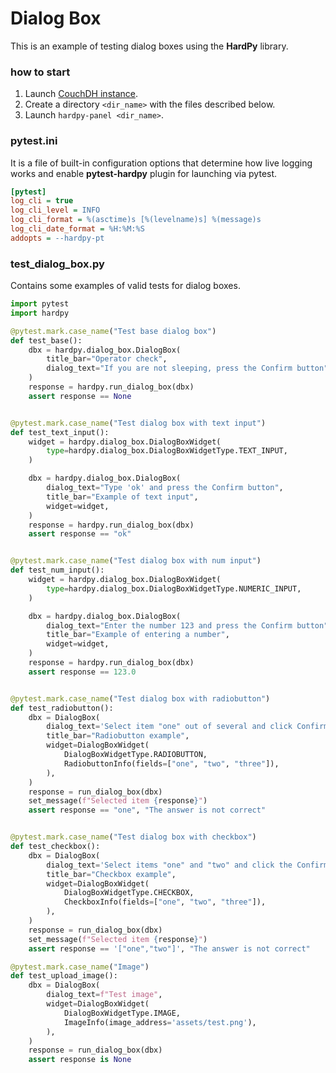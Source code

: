 # Dialog Box

This is an example of testing dialog boxes using the **HardPy** library.

### how to start

1. Launch [CouchDH instance](../documentation/database.md#couchdb-instance).
2. Create a directory `<dir_name>` with the files described below.
3. Launch `hardpy-panel <dir_name>`.

### pytest.ini

It is a file of built-in configuration options that determine how live logging works and
enable **pytest-hardpy** plugin for launching via pytest.

```ini
[pytest]
log_cli = true
log_cli_level = INFO
log_cli_format = %(asctime)s [%(levelname)s] %(message)s
log_cli_date_format = %H:%M:%S
addopts = --hardpy-pt
```

### test_dialog_box.py

Contains some examples of valid tests for dialog boxes.

```python
import pytest
import hardpy

@pytest.mark.case_name("Test base dialog box")
def test_base():
    dbx = hardpy.dialog_box.DialogBox(
        title_bar="Operator check",
        dialog_text="If you are not sleeping, press the Confirm button",
    )
    response = hardpy.run_dialog_box(dbx)
    assert response == None


@pytest.mark.case_name("Test dialog box with text input")
def test_text_input():
    widget = hardpy.dialog_box.DialogBoxWidget(
        type=hardpy.dialog_box.DialogBoxWidgetType.TEXT_INPUT,
    )

    dbx = hardpy.dialog_box.DialogBox(
        dialog_text="Type 'ok' and press the Confirm button",
        title_bar="Example of text input",
        widget=widget,
    )
    response = hardpy.run_dialog_box(dbx)
    assert response == "ok"


@pytest.mark.case_name("Test dialog box with num input")
def test_num_input():
    widget = hardpy.dialog_box.DialogBoxWidget(
        type=hardpy.dialog_box.DialogBoxWidgetType.NUMERIC_INPUT,
    )

    dbx = hardpy.dialog_box.DialogBox(
        dialog_text="Enter the number 123 and press the Confirm button",
        title_bar="Example of entering a number",
        widget=widget,
    )
    response = hardpy.run_dialog_box(dbx)
    assert response == 123.0


@pytest.mark.case_name("Test dialog box with radiobutton")
def test_radiobutton():
    dbx = DialogBox(
        dialog_text='Select item "one" out of several and click Confirm.',
        title_bar="Radiobutton example",
        widget=DialogBoxWidget(
            DialogBoxWidgetType.RADIOBUTTON,
            RadiobuttonInfo(fields=["one", "two", "three"]),
        ),
    )
    response = run_dialog_box(dbx)
    set_message(f"Selected item {response}")
    assert response == "one", "The answer is not correct"


@pytest.mark.case_name("Test dialog box with checkbox")
def test_checkbox():
    dbx = DialogBox(
        dialog_text='Select items "one" and "two" and click the Confirm button',
        title_bar="Checkbox example",
        widget=DialogBoxWidget(
            DialogBoxWidgetType.CHECKBOX,
            CheckboxInfo(fields=["one", "two", "three"]),
        ),
    )
    response = run_dialog_box(dbx)
    set_message(f"Selected item {response}")
    assert response == '["one","two"]', "The answer is not correct"

@pytest.mark.case_name("Image")
def test_upload_image():
    dbx = DialogBox(
        dialog_text=f"Test image",
        widget=DialogBoxWidget(
            DialogBoxWidgetType.IMAGE,
            ImageInfo(image_address='assets/test.png'),
        ),
    )
    response = run_dialog_box(dbx)
    assert response is None
```

